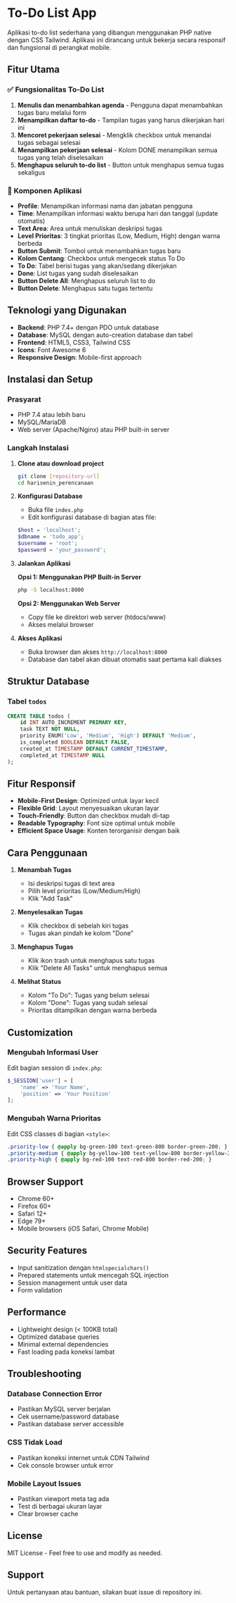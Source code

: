 # To-Do List App

Aplikasi to-do list sederhana yang dibangun menggunakan PHP native dengan CSS Tailwind. Aplikasi ini dirancang untuk bekerja secara responsif dan fungsional di perangkat mobile.

## Fitur Utama

### ✅ Fungsionalitas To-Do List
1. **Menulis dan menambahkan agenda** - Pengguna dapat menambahkan tugas baru melalui form
2. **Menampilkan daftar to-do** - Tampilan tugas yang harus dikerjakan hari ini
3. **Mencoret pekerjaan selesai** - Mengklik checkbox untuk menandai tugas sebagai selesai
4. **Menampilkan pekerjaan selesai** - Kolom DONE menampilkan semua tugas yang telah diselesaikan
5. **Menghapus seluruh to-do list** - Button untuk menghapus semua tugas sekaligus

### 🎯 Komponen Aplikasi
- **Profile**: Menampilkan informasi nama dan jabatan pengguna
- **Time**: Menampilkan informasi waktu berupa hari dan tanggal (update otomatis)
- **Text Area**: Area untuk menuliskan deskripsi tugas
- **Level Prioritas**: 3 tingkat prioritas (Low, Medium, High) dengan warna berbeda
- **Button Submit**: Tombol untuk menambahkan tugas baru
- **Kolom Centang**: Checkbox untuk mengecek status To Do
- **To Do**: Tabel berisi tugas yang akan/sedang dikerjakan
- **Done**: List tugas yang sudah diselesaikan
- **Button Delete All**: Menghapus seluruh list to do
- **Button Delete**: Menghapus satu tugas tertentu

## Teknologi yang Digunakan

- **Backend**: PHP 7.4+ dengan PDO untuk database
- **Database**: MySQL dengan auto-creation database dan tabel
- **Frontend**: HTML5, CSS3, Tailwind CSS
- **Icons**: Font Awesome 6
- **Responsive Design**: Mobile-first approach

## Instalasi dan Setup

### Prasyarat
- PHP 7.4 atau lebih baru
- MySQL/MariaDB
- Web server (Apache/Nginx) atau PHP built-in server

### Langkah Instalasi

1. **Clone atau download project**
   ```bash
   git clone [repository-url]
   cd harisenin_perencanaan
   ```

2. **Konfigurasi Database**
   - Buka file `index.php`
   - Edit konfigurasi database di bagian atas file:
   ```php
   $host = 'localhost';
   $dbname = 'todo_app';
   $username = 'root';
   $password = 'your_password';
   ```

3. **Jalankan Aplikasi**
   
   **Opsi 1: Menggunakan PHP Built-in Server**
   ```bash
   php -S localhost:8000
   ```
   
   **Opsi 2: Menggunakan Web Server**
   - Copy file ke direktori web server (htdocs/www)
   - Akses melalui browser

4. **Akses Aplikasi**
   - Buka browser dan akses `http://localhost:8000`
   - Database dan tabel akan dibuat otomatis saat pertama kali diakses

## Struktur Database

### Tabel `todos`
```sql
CREATE TABLE todos (
    id INT AUTO_INCREMENT PRIMARY KEY,
    task TEXT NOT NULL,
    priority ENUM('Low', 'Medium', 'High') DEFAULT 'Medium',
    is_completed BOOLEAN DEFAULT FALSE,
    created_at TIMESTAMP DEFAULT CURRENT_TIMESTAMP,
    completed_at TIMESTAMP NULL
);
```

## Fitur Responsif

- **Mobile-First Design**: Optimized untuk layar kecil
- **Flexible Grid**: Layout menyesuaikan ukuran layar
- **Touch-Friendly**: Button dan checkbox mudah di-tap
- **Readable Typography**: Font size optimal untuk mobile
- **Efficient Space Usage**: Konten terorganisir dengan baik

## Cara Penggunaan

1. **Menambah Tugas**
   - Isi deskripsi tugas di text area
   - Pilih level prioritas (Low/Medium/High)
   - Klik "Add Task"

2. **Menyelesaikan Tugas**
   - Klik checkbox di sebelah kiri tugas
   - Tugas akan pindah ke kolom "Done"

3. **Menghapus Tugas**
   - Klik ikon trash untuk menghapus satu tugas
   - Klik "Delete All Tasks" untuk menghapus semua

4. **Melihat Status**
   - Kolom "To Do": Tugas yang belum selesai
   - Kolom "Done": Tugas yang sudah selesai
   - Prioritas ditampilkan dengan warna berbeda

## Customization

### Mengubah Informasi User
Edit bagian session di `index.php`:
```php
$_SESSION['user'] = [
    'name' => 'Your Name',
    'position' => 'Your Position'
];
```

### Mengubah Warna Prioritas
Edit CSS classes di bagian `<style>`:
```css
.priority-low { @apply bg-green-100 text-green-800 border-green-200; }
.priority-medium { @apply bg-yellow-100 text-yellow-800 border-yellow-200; }
.priority-high { @apply bg-red-100 text-red-800 border-red-200; }
```

## Browser Support

- Chrome 60+
- Firefox 60+
- Safari 12+
- Edge 79+
- Mobile browsers (iOS Safari, Chrome Mobile)

## Security Features

- Input sanitization dengan `htmlspecialchars()`
- Prepared statements untuk mencegah SQL injection
- Session management untuk user data
- Form validation

## Performance

- Lightweight design (< 100KB total)
- Optimized database queries
- Minimal external dependencies
- Fast loading pada koneksi lambat

## Troubleshooting

### Database Connection Error
- Pastikan MySQL server berjalan
- Cek username/password database
- Pastikan database server accessible

### CSS Tidak Load
- Pastikan koneksi internet untuk CDN Tailwind
- Cek console browser untuk error

### Mobile Layout Issues
- Pastikan viewport meta tag ada
- Test di berbagai ukuran layar
- Clear browser cache

## License

MIT License - Feel free to use and modify as needed.

## Support

Untuk pertanyaan atau bantuan, silakan buat issue di repository ini.

